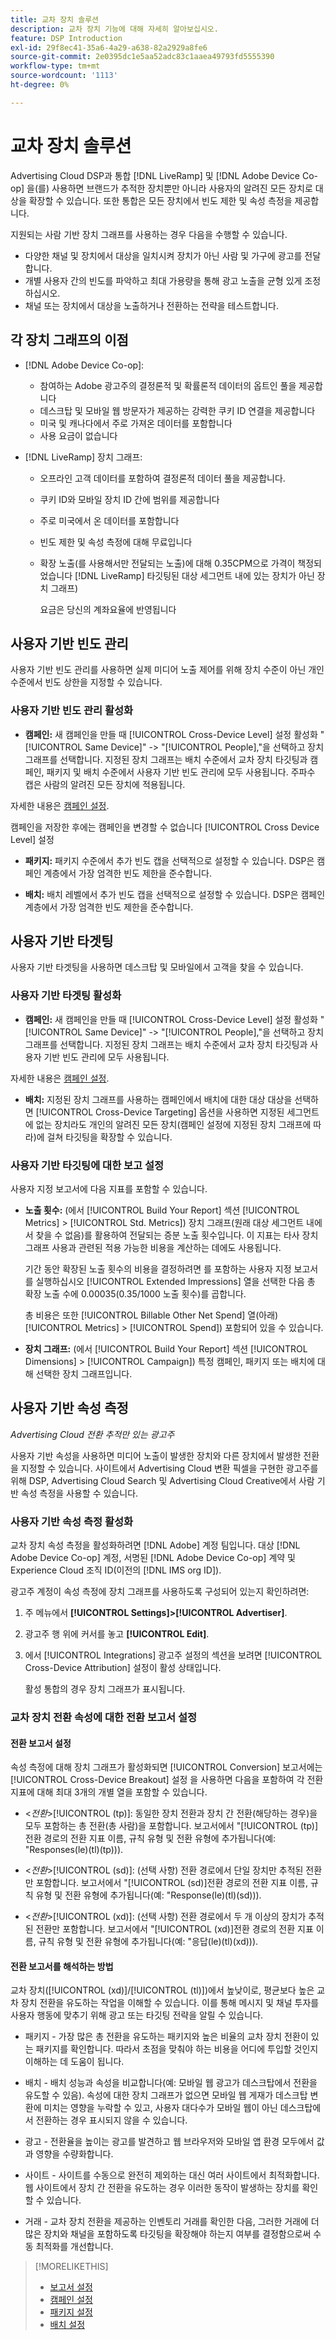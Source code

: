 ```yaml
---
title: 교차 장치 솔루션
description: 교차 장치 기능에 대해 자세히 알아보십시오.
feature: DSP Introduction
exl-id: 29f8ec41-35a6-4a29-a638-82a2929a8fe6
source-git-commit: 2e0395dc1e5aa52adc83c1aaea49793fd5555390
workflow-type: tm+mt
source-wordcount: '1113'
ht-degree: 0%

---
```


# 교차 장치 솔루션

Advertising Cloud DSP과 통합 [!DNL LiveRamp] 및 [!DNL Adobe Device Co-op] 을(를) 사용하면 브랜드가 추적한 장치뿐만 아니라 사용자의 알려진 모든 장치로 대상을 확장할 수 있습니다. 또한 통합은 모든 장치에서 빈도 제한 및 속성 측정을 제공합니다.

지원되는 사람 기반 장치 그래프를 사용하는 경우 다음을 수행할 수 있습니다.

* 다양한 채널 및 장치에서 대상을 일치시켜 장치가 아닌 사람 및 가구에 광고를 전달합니다.
* 개별 사용자 간의 빈도를 파악하고 최대 가용량을 통해 광고 노출을 균형 있게 조정하십시오.
* 채널 또는 장치에서 대상을 노출하거나 전환하는 전략을 테스트합니다.

## 각 장치 그래프의 이점

* [!DNL Adobe Device Co-op]:
   * 참여하는 Adobe 광고주의 결정론적 및 확률론적 데이터의 옵트인 풀을 제공합니다
   * 데스크탑 및 모바일 웹 방문자가 제공하는 강력한 쿠키 ID 연결을 제공합니다
   * 미국 및 캐나다에서 주로 가져온 데이터를 포함합니다
   * 사용 요금이 없습니다

* [!DNL LiveRamp] 장치 그래프:
   * 오프라인 고객 데이터를 포함하여 결정론적 데이터 풀을 제공합니다.
   * 쿠키 ID와 모바일 장치 ID 간에 범위를 제공합니다
   * 주로 미국에서 온 데이터를 포함합니다
   * 빈도 제한 및 속성 측정에 대해 무료입니다
   * 확장 노출(를 사용해서만 전달되는 노출)에 대해 0.35CPM으로 가격이 책정되었습니다 [!DNL LiveRamp] 타깃팅된 대상 세그먼트 내에 있는 장치가 아닌 장치 그래프)

      요금은 당신의 계좌요율에 반영됩니다

## 사용자 기반 빈도 관리

사용자 기반 빈도 관리를 사용하면 실제 미디어 노출 제어를 위해 장치 수준이 아닌 개인 수준에서 빈도 상한을 지정할 수 있습니다.

### 사용자 기반 빈도 관리 활성화

* **캠페인:** 새 캠페인을 만들 때 [!UICONTROL Cross-Device Level] 설정 활성화 &quot;[!UICONTROL Same Device]&quot; -> &quot;[!UICONTROL People],&quot;을 선택하고 장치 그래프를 선택합니다. 지정된 장치 그래프는 배치 수준에서 교차 장치 타깃팅과 캠페인, 패키지 및 배치 수준에서 사용자 기반 빈도 관리에 모두 사용됩니다. 주파수 캡은 사람의 알려진 모든 장치에 적용됩니다.

자세한 내용은 [캠페인 설정](/help/dsp/campaign-management/campaigns/campaign-settings.md).

캠페인을 저장한 후에는 캠페인을 변경할 수 없습니다 [!UICONTROL Cross Device Level] 설정

* **패키지:**  패키지 수준에서 추가 빈도 캡을 선택적으로 설정할 수 있습니다. DSP은 캠페인 계층에서 가장 엄격한 빈도 제한을 준수합니다.

* **배치:** 배치 레벨에서 추가 빈도 캡을 선택적으로 설정할 수 있습니다. DSP은 캠페인 계층에서 가장 엄격한 빈도 제한을 준수합니다.

## 사용자 기반 타겟팅

사용자 기반 타겟팅을 사용하면 데스크탑 및 모바일에서 고객을 찾을 수 있습니다.

### 사용자 기반 타겟팅 활성화

* **캠페인:** 새 캠페인을 만들 때 [!UICONTROL Cross-Device Level] 설정 활성화 &quot;[!UICONTROL Same Device]&quot; -> &quot;[!UICONTROL People],&quot;을 선택하고 장치 그래프를 선택합니다. 지정된 장치 그래프는 배치 수준에서 교차 장치 타깃팅과 사용자 기반 빈도 관리에 모두 사용됩니다.

자세한 내용은 [캠페인 설정](/help/dsp/campaign-management/campaigns/campaign-settings.md).

* **배치:** 지정된 장치 그래프를 사용하는 캠페인에서 배치에 대한 대상 대상을 선택하면 [!UICONTROL Cross-Device Targeting] 옵션을 사용하면 지정된 세그먼트에 없는 장치라도 개인의 알려진 모든 장치(캠페인 설정에 지정된 장치 그래프에 따라)에 걸쳐 타깃팅을 확장할 수 있습니다.

### 사용자 기반 타깃팅에 대한 보고 설정

사용자 지정 보고서에 다음 지표를 포함할 수 있습니다.

* **노출 횟수:** (에서 [!UICONTROL Build Your Report] 섹션 [!UICONTROL Metrics] > [!UICONTROL Std. Metrics]) 장치 그래프(원래 대상 세그먼트 내에서 찾을 수 없음)를 활용하여 전달되는 증분 노출 횟수입니다. 이 지표는 타사 장치 그래프 사용과 관련된 적용 가능한 비용을 계산하는 데에도 사용됩니다.

   기간 동안 확장된 노출 횟수의 비용을 결정하려면 를 포함하는 사용자 지정 보고서를 실행하십시오 [!UICONTROL Extended Impressions] 열을 선택한 다음 총 확장 노출 수에 $0.00035($0.35/1000 노출 횟수)를 곱합니다.

   총 비용은 또한 [!UICONTROL Billable Other Net Spend] 열(아래) [!UICONTROL Metrics] > [!UICONTROL Spend]) 포함되어 있을 수 있습니다.

* **장치 그래프:** (에서 [!UICONTROL Build Your Report] 섹션 [!UICONTROL Dimensions] > [!UICONTROL Campaign]) 특정 캠페인, 패키지 또는 배치에 대해 선택한 장치 그래프입니다.

## 사용자 기반 속성 측정

*Advertising Cloud 전환 추적만 있는 광고주*

사용자 기반 속성을 사용하면 미디어 노출이 발생한 장치와 다른 장치에서 발생한 전환을 지정할 수 있습니다. 사이트에서 Advertising Cloud 변환 픽셀을 구현한 광고주를 위해 DSP, Advertising Cloud Search 및 Advertising Cloud Creative에서 사람 기반 속성 측정을 사용할 수 있습니다.

### 사용자 기반 속성 측정 활성화

교차 장치 속성 측정을 활성화하려면 [!DNL Adobe] 계정 팀입니다. 대상 [!DNL Adobe Device Co-op] 계정, 서명된 [!DNL Adobe Device Co-op] 계약 및 Experience Cloud 조직 ID(이전의 [!DNL IMS org ID]).

광고주 계정이 속성 측정에 장치 그래프를 사용하도록 구성되어 있는지 확인하려면:

1. 주 메뉴에서 **[!UICONTROL Settings]>[!UICONTROL Advertiser]**.
1. 광고주 행 위에 커서를 놓고 **[!UICONTROL Edit]**.
1. 에서 [!UICONTROL Integrations] 광고주 설정의 섹션을 보려면 [!UICONTROL Cross-Device Attribution] 설정이 활성 상태입니다.

   활성 통합의 경우 장치 그래프가 표시됩니다.

### 교차 장치 전환 속성에 대한 전환 보고서 설정

#### 전환 보고서 설정

속성 측정에 대해 장치 그래프가 활성화되면 [!UICONTROL Conversion] 보고서에는 [!UICONTROL Cross-Device Breakout] 설정 을 사용하면 다음을 포함하여 각 전환 지표에 대해 최대 3개의 개별 열을 포함할 수 있습니다.

* &lt;*전환*>[!UICONTROL (tp)]: 동일한 장치 전환과 장치 간 전환(해당하는 경우)을 모두 포함하는 총 전환(총 사람)을 포함합니다. 보고서에서 &quot;[!UICONTROL (tp)]전환 경로의 전환 지표 이름, 규칙 유형 및 전환 유형에 추가됩니다(예: &quot;Responses(le)(tl)(tp))).

* &lt;*전환*>[!UICONTROL (sd)]: (선택 사항) 전환 경로에서 단일 장치만 추적된 전환만 포함합니다. 보고서에서 &quot;[!UICONTROL (sd)]전환 경로의 전환 지표 이름, 규칙 유형 및 전환 유형에 추가됩니다(예: &quot;Response(le)(tl)(sd))).

* &lt;*전환*>[!UICONTROL (xd)]: (선택 사항) 전환 경로에서 두 개 이상의 장치가 추적된 전환만 포함합니다. 보고서에서 &quot;[!UICONTROL (xd)]전환 경로의 전환 지표 이름, 규칙 유형 및 전환 유형에 추가됩니다(예: &quot;응답(le)(tl)(xd))).

#### 전환 보고서를 해석하는 방법

교차 장치([!UICONTROL (xd)]/[!UICONTROL (tl)])에서 높낮이로, 평균보다 높은 교차 장치 전환을 유도하는 작업을 이해할 수 있습니다. 이를 통해 메시지 및 채널 투자를 사용자 행동에 맞추기 위해 광고 또는 타깃팅 전략을 알릴 수 있습니다.

* 패키지 - 가장 많은 총 전환을 유도하는 패키지와 높은 비율의 교차 장치 전환이 있는 패키지를 확인합니다. 따라서 초점을 맞춰야 하는 비용을 어디에 투입할 것인지 이해하는 데 도움이 됩니다.

* 배치 - 배치 성능과 속성을 비교합니다(예: 모바일 웹 광고가 데스크탑에서 전환을 유도할 수 있음). 속성에 대한 장치 그래프가 없으면 모바일 웹 게재가 데스크탑 변환에 미치는 영향을 누락할 수 있고, 사용자 대다수가 모바일 웹이 아닌 데스크탑에서 전환하는 경우 표시되지 않을 수 있습니다.

* 광고 - 전환율을 높이는 광고를 발견하고 웹 브라우저와 모바일 앱 환경 모두에서 값과 영향을 수량화합니다.

* 사이트 - 사이트를 수동으로 완전히 제외하는 대신 여러 사이트에서 최적화합니다. 웹 사이트에서 장치 간 전환을 유도하는 경우 이러한 동작이 발생하는 장치를 확인할 수 있습니다.

* 거래 - 교차 장치 전환을 제공하는 인벤토리 거래를 확인한 다음, 그러한 거래에 더 많은 장치와 채널을 포함하도록 타깃팅을 확장해야 하는지 여부를 결정함으로써 수동 최적화를 개선합니다.

>[!MORELIKETHIS]
>
>* [보고서 설정](/help/dsp/reports/report-settings.md)
>* [캠페인 설정](/help/dsp/campaign-management/campaigns/campaign-settings.md)
>* [패키지 설정](/help/dsp/campaign-management/packages/package-settings.md)
>* [배치 설정](/help/dsp/campaign-management/placements/placement-settings.md)

